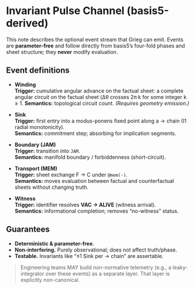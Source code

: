 # Invariant Pulse Channel (basis5-derived)

This note describes the optional event stream that Grieg can emit. Events are **parameter-free** and follow directly from basis5’s four-fold phases and sheet structure; they **never** modify evaluation.

## Event definitions

- **Winding**  
  **Trigger:** cumulative angular advance on the factual sheet:  a complete angular circuit on the factual sheet (Δθ crosses 2π·k for some integer k ≥ 1.
  **Semantics:** topological circuit count. *(Requires geometry emission.)*

- **Sink**  
  **Trigger:** first entry into a modus-ponens fixed point along a → chain (I1 radial monotonicity).  
  **Semantics:** commitment step; absorbing for implication segments.

- **Boundary (JAM)**  
  **Trigger:** transition into `JAM`.  
  **Semantics:** manifold boundary / forbiddenness (short-circuit).

- **Transport (MEM)**  
  **Trigger:** sheet exchange F  → C under `@mem(·)`.  
  **Semantics:** moves evaluation between factual and counterfactual sheets without changing truth.

- **Witness**  
  **Trigger:** identifier resolves **VAC → ALIVE** (witness arrival).  
  **Semantics:** informational completion; removes “no-witness” status.

## Guarantees

- **Deterministic & parameter-free.**  
- **Non-interfering.** Purely observational; does not affect truth/phase.  
- **Testable.** Invariants like “≤1 Sink per → chain” are assertable.

> Engineering teams MAY build non-normative telemetry (e.g., a leaky-integrator over these events) as a separate layer. That layer is explicitly non-canonical.
